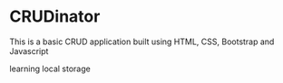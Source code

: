 # CRUDinator
This is a basic CRUD application built using HTML, CSS, Bootstrap and Javascript

learning local storage 
